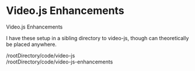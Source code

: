 Video.js Enhancements
===============

Video.js Enhancements

I have these setup in a sibling directory to video-js, though can theoretically be placed anywhere.

/rootDirectory/code/video-js<br />
/rootDirectory/code/video-js-enhancements
